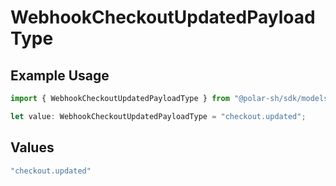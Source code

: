 # WebhookCheckoutUpdatedPayloadType

## Example Usage

```typescript
import { WebhookCheckoutUpdatedPayloadType } from "@polar-sh/sdk/models/components";

let value: WebhookCheckoutUpdatedPayloadType = "checkout.updated";
```

## Values

```typescript
"checkout.updated"
```